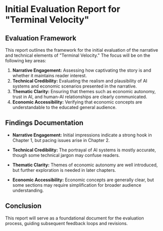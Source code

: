# Initial Evaluation Report for "Terminal Velocity"

## Evaluation Framework

This report outlines the framework for the initial evaluation of the narrative and technical elements of "Terminal Velocity." The focus will be on the following key areas:

1. **Narrative Engagement:** Assessing how captivating the story is and whether it maintains reader interest.
2. **Technical Credibility:** Evaluating the realism and plausibility of AI systems and economic scenarios presented in the narrative.
3. **Thematic Clarity:** Ensuring that themes such as economic autonomy, trust in AI, and human-AI relationships are clearly communicated.
4. **Economic Accessibility:** Verifying that economic concepts are understandable to the educated general audience.

## Findings Documentation

- **Narrative Engagement:** Initial impressions indicate a strong hook in Chapter 1, but pacing issues arise in Chapter 2.
  
- **Technical Credibility:** The portrayal of AI systems is mostly accurate, though some technical jargon may confuse readers.
  
- **Thematic Clarity:** Themes of economic autonomy are well introduced, but further exploration is needed in later chapters.
  
- **Economic Accessibility:** Economic concepts are generally clear, but some sections may require simplification for broader audience understanding.
  
## Conclusion

This report will serve as a foundational document for the evaluation process, guiding subsequent feedback loops and revisions.
